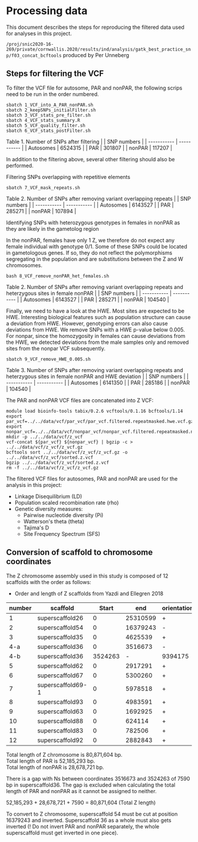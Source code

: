 # Processing data

This document describes the steps for reproducing the filtered data used for analyses in this project.

`/proj/snic2020-16-269/private/cornwallis.2020/results/ind/analysis/gatk_best_practice_snp/f03_concat_bcftools` produced by Per Unneberg

## Steps for filtering the VCF
To filter the VCF file for autosome, PAR and nonPAR, the following scrips need to be run in the order numbered.

```
sbatch 1_VCF_into_A_PAR_nonPAR.sh
sbatch 2_keepSNPs_initialFilter.sh
sbatch 3_VCF_stats_pre_filter.sh
sbatch 4_VCF_stats_summary.R
sbatch 5_VCF_quality_filter.sh
sbatch 6_VCF_stats_postFilter.sh
```

Table 1. Number of SNPs after filtering
|   | SNP numbers |
| ----------- | ----------- |
| Autosomes | 6524315 |
| PAR | 301807 |
| nonPAR | 117207 |

In addition to the filtering above, several other filtering should also be performed. 

Filtering SNPs overlapping with repetitive elements

`sbatch 7_VCF_mask_repeats.sh`

Table 2. Number of SNPs after removing variant overlapping repeats
|   | SNP numbers |
| ----------- | ----------- |
| Autosomes | 6143527 |
| PAR | 285271 |
| nonPAR | 107894 |

Identifying SNPs with heterozygous genotypes in females in nonPAR as they are likely in the gametolog region

In the nonPAR, females have only 1 Z, we therefore do not expect any female individual with genotype 0/1. Some of these SNPs could be 
located in gametologous genes. If so, they do not reflect the polymorphisms segregating in the population and are substitutions between the
Z and W chromosomes.

`bash 8_VCF_remove_nonPAR_het_females.sh`

Table 2. Number of SNPs after removing variant overlapping repeats and heterzygous sites in female nonPAR
|   | SNP numbers |
| ----------- | ----------- |
| Autosomes | 6143527 |
| PAR | 285271 |
| nonPAR | 104540 |

Finally, we need to have a look at the HWE. Most sites are expected to be HWE. Interesting biological features
such as population structure can cause a deviation from HWE. However, genotyping errors can also cause 
deviations from HWE. We remove SNPs with a HWE p-value below 0.005. For nonpar, since the homozygosity in females
can cause deviations from the HWE, we detected deviations from the male samples only and removed sites from the nonpar
VCF subsequently.

`sbatch 9_VCF_remove_HWE_0.005.sh`

Table 3. Number of SNPs after removing variant overlapping repeats and heterzygous sites in female nonPAR and HWE deviation
|   | SNP numbers |
| ----------- | ----------- |
| Autosomes | 6141350 |
| PAR | 285186 |
| nonPAR | 104540 |

The PAR and nonPAR VCF files are concatenated into Z VCF:

```
module load bioinfo-tools tabix/0.2.6 vcftools/0.1.16 bcftools/1.14
export par_vcf=../../data/vcf/par_vcf/par_vcf.filtered.repeatmasked.hwe.vcf.gz
export nonpar_vcf=../../data/vcf/nonpar_vcf/nonpar_vcf.filtered.repeatmasked.nofemalehet.hwe.vcf.gz
mkdir -p ../../data/vcf/z_vcf
vcf-concat ${par_vcf} ${nonpar_vcf} | bgzip -c > ../../data/vcf/z_vcf/z_vcf.gz
bcftools sort ../../data/vcf/z_vcf/z_vcf.gz -o ../../data/vcf/z_vcf/sorted.z.vcf
bgzip ../../data/vcf/z_vcf/sorted.z.vcf
rm -f ../../data/vcf/z_vcf/z_vcf.gz
```

The filtered VCF files for autosomes, PAR and nonPAR are used for the analysis in this project:
- Linkage Disequilibrium (LD)
- Population scaled recombination rate (rho)
- Genetic diversity measures:
    - Pairwise nucleotide diversity (Pi)
    - Watterson's theta (theta)
    - Tajima's D
    - Site Frequency Spectrum (SFS)

## Conversion of scaffold to chromosome coordinates 
The Z chromosome assembly used in this study is composed of 12 scaffolds with the order as follows:

 - Order and length of Z scaffolds from Yazdi and Ellegren 2018

| number | scaffold | Start | end | orientation | segment | length |
| ------ | -------- | ----- | --- | ----------- | ------- | ------ |
| 1 | superscaffold26 | 0 | 25310599 | + | PAR | 25310599 |
| 2 | superscaffold54 | 0 | 16379243 | - | PAR | 29256470 |
| 3 | superscaffold35 | 0 | 4625539 | + | PAR | 4625539 |
| 4-a | superscaffold36 | 0 | 3516673 | - | nonPAR | 3516673 |
| 4-b | superscaffold36 | 3524263 | - | 9394175 | PAR | 5869912 |
| 5 | superscaffold62 | 0 | 2917291 | + | nonPAR | 2917291 |
| 6 | superscaffold67 | 0 | 5300260 | + | nonPAR | 5300260 |
| 7 | superscaffold69-1 | 0 | 5978518 | + | nonPAR | 5978518 |
| 8 | superscaffold93 | 0 | 4983591 | + | nonPAR | 4983591 |
| 9 | superscaffold63 | 0 | 1692925 | + | nonPAR | 1692925 |
| 10 | superscaffold88 | 0 | 624114 | + | nonPAR | 624114 |
| 11 | superscaffold83 | 0 | 782506 | + | nonPAR | 782506 |
| 12 | superscaffold92 | 0 | 2882843 | + | nonPAR | 2882843 |

Total length of Z chromosome is 80,871,604 bp. <br>
Total length of PAR is 52,185,293 bp. <br>
Total length of nonPAR is 28,678,721 bp. <br>

There is a gap with Ns between coordinates 3516673 and 3524263 of 7590 bp in superscaffold36.
The gap is excluded when calculating the total length of PAR and nonPAR as it cannot be assigned to neither. 

52,185,293 + 28,678,721 + 7590 = 80,871,604 (Total Z length)

To convert to Z chromosome, superscaffold 54 must be cut at position 16379243 and inverted.
Superscaffold 36 as a whole must also gets inverted (! Do not invert PAR and nonPAR separately, the whole superscaffold must get inverted in one piece).



